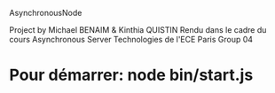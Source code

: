 AsynchronousNode

Project by Michael BENAIM & Kinthia QUISTIN 
Rendu dans le cadre du cours Asynchronous Server Technologies de l'ECE Paris
Group 04

Pour démarrer: node bin/start.js
================
